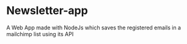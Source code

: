 # Newsletter-app
A Web App made with NodeJs which saves the registered emails in a mailchimp list using its API
